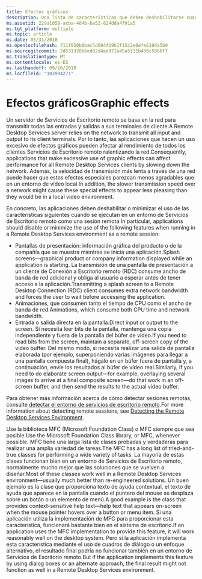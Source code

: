 ```yaml
---
title: Efectos gráficos
description: Una lista de características que deben deshabilitarse cuando se ejecuta como una sesión remota en un entorno de Servicios de Escritorio remoto.
ms.assetid: 229a1058-acba-4d4b-ba52-824dda4f91a5
ms.tgt_platform: multiple
ms.topic: article
ms.date: 05/31/2018
ms.openlocfilehash: 711f850b8bac5d084419b1f15c2e0efe619da5b0
ms.sourcegitcommit: 2d531328b6ed82d4ad971a45a5131b430c5866f7
ms.translationtype: MT
ms.contentlocale: es-ES
ms.lasthandoff: 09/16/2019
ms.locfileid: "103994271"
---
```

# <a name="graphic-effects"></a><span data-ttu-id="f4edf-103">Efectos gráficos</span><span class="sxs-lookup"><span data-stu-id="f4edf-103">Graphic effects</span></span>

<span data-ttu-id="f4edf-104">Un servidor de Servicios de Escritorio remoto se basa en la red para transmitir todas las entradas y salidas a sus terminales de cliente.</span><span class="sxs-lookup"><span data-stu-id="f4edf-104">A Remote Desktop Services server relies on the network to transmit all input and output to its client terminals.</span></span> <span data-ttu-id="f4edf-105">Por lo tanto, las aplicaciones que hacen un uso excesivo de efectos gráficos pueden afectar al rendimiento de todos los clientes Servicios de Escritorio remoto ralentizando la red.</span><span class="sxs-lookup"><span data-stu-id="f4edf-105">Consequently, applications that make excessive use of graphic effects can affect performance for all Remote Desktop Services clients by slowing down the network.</span></span> <span data-ttu-id="f4edf-106">Además, la velocidad de transmisión más lenta a través de una red puede hacer que estos efectos especiales parezcan menos agradables que en un entorno de vídeo local.</span><span class="sxs-lookup"><span data-stu-id="f4edf-106">In addition, the slower transmission speed over a network might cause these special effects to appear less pleasing than they would be in a local video environment.</span></span>

<span data-ttu-id="f4edf-107">En concreto, las aplicaciones deben deshabilitar o minimizar el uso de las características siguientes cuando se ejecutan en un entorno de Servicios de Escritorio remoto como una sesión remota:</span><span class="sxs-lookup"><span data-stu-id="f4edf-107">In particular, applications should disable or minimize the use of the following features when running in a Remote Desktop Services environment as a remote session:</span></span>

-   <span data-ttu-id="f4edf-108">Pantallas de presentación: información gráfica del producto o de la compañía que se muestra mientras se inicia una aplicación.</span><span class="sxs-lookup"><span data-stu-id="f4edf-108">Splash screens—graphical product or company information displayed while an application is starting.</span></span> <span data-ttu-id="f4edf-109">La transmisión de una pantalla de presentación a un cliente de Conexión a Escritorio remoto (RDC) consume ancho de banda de red adicional y obliga al usuario a esperar antes de tener acceso a la aplicación.</span><span class="sxs-lookup"><span data-stu-id="f4edf-109">Transmitting a splash screen to a Remote Desktop Connection (RDC) client consumes extra network bandwidth and forces the user to wait before accessing the application.</span></span>
-   <span data-ttu-id="f4edf-110">Animaciones, que consumen tanto el tiempo de CPU como el ancho de banda de red.</span><span class="sxs-lookup"><span data-stu-id="f4edf-110">Animations, which consume both CPU time and network bandwidth.</span></span>
-   <span data-ttu-id="f4edf-111">Entrada o salida directa en la pantalla.</span><span class="sxs-lookup"><span data-stu-id="f4edf-111">Direct input or output to the screen.</span></span> <span data-ttu-id="f4edf-112">Si necesita leer bits de la pantalla, mantenga una copia independiente y fuera de la pantalla del búfer de vídeo.</span><span class="sxs-lookup"><span data-stu-id="f4edf-112">If you need to read bits from the screen, maintain a separate, off-screen copy of the video buffer.</span></span> <span data-ttu-id="f4edf-113">Del mismo modo, si necesita realizar una salida de pantalla elaborada (por ejemplo, superponiendo varias imágenes para llegar a una pantalla compuesta final), hágalo en un búfer fuera de pantalla y, a continuación, envíe los resultados al búfer de vídeo real.</span><span class="sxs-lookup"><span data-stu-id="f4edf-113">Similarly, if you need to do elaborate screen output—for example, overlaying several images to arrive at a final composite screen—do that work in an off-screen buffer, and then send the results to the actual video buffer.</span></span>

<span data-ttu-id="f4edf-114">Para obtener más información acerca de cómo detectar sesiones remotas, consulte [detectar el entorno de servicios de escritorio remoto](detecting-the-terminal-services-environment.md).</span><span class="sxs-lookup"><span data-stu-id="f4edf-114">For more information about detecting remote sessions, see [Detecting the Remote Desktop Services Environment](detecting-the-terminal-services-environment.md).</span></span>

<span data-ttu-id="f4edf-115">Use la biblioteca MFC (Microsoft Foundation Class) o MFC siempre que sea posible.</span><span class="sxs-lookup"><span data-stu-id="f4edf-115">Use the Microsoft Foundation Class library, or MFC, whenever possible.</span></span> <span data-ttu-id="f4edf-116">MFC tiene una larga lista de clases probadas y verdaderas para realizar una amplia variedad de tareas.</span><span class="sxs-lookup"><span data-stu-id="f4edf-116">The MFC has a long list of tried-and-true classes for performing a wide variety of tasks.</span></span> <span data-ttu-id="f4edf-117">La mayoría de estas clases funcionan bien en un entorno de Servicios de Escritorio remoto, normalmente mucho mejor que las soluciones que se vuelven a diseñar.</span><span class="sxs-lookup"><span data-stu-id="f4edf-117">Most of these classes work well in a Remote Desktop Services environment—usually much better than re-engineered solutions.</span></span> <span data-ttu-id="f4edf-118">Un buen ejemplo es la clase que proporciona texto de ayuda contextual, el texto de ayuda que aparece en la pantalla cuando el puntero del mouse se desplaza sobre un botón o un elemento de menú.</span><span class="sxs-lookup"><span data-stu-id="f4edf-118">A good example is the class that provides context-sensitive help text—help text that appears on-screen when the mouse pointer hovers over a button or menu item.</span></span> <span data-ttu-id="f4edf-119">Si una aplicación utiliza la implementación de MFC para proporcionar esta característica, funcionará bastante bien en el sistema de escritorio.</span><span class="sxs-lookup"><span data-stu-id="f4edf-119">If an application uses the MFC implementation to provide this feature, it will work reasonably well on the desktop system.</span></span> <span data-ttu-id="f4edf-120">Pero si la aplicación implementa esta característica mediante el uso de cuadros de diálogo o un enfoque alternativo, el resultado final podría no funcionar también en un entorno de Servicios de Escritorio remoto.</span><span class="sxs-lookup"><span data-stu-id="f4edf-120">But if the application implements this feature by using dialog boxes or an alternate approach, the final result might not function as well in a Remote Desktop Services environment.</span></span>

 

 




